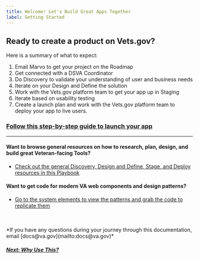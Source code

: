 ```yaml
---
title: Welcome! Let's Build Great Apps Together
label: Getting Started
---
```

## Ready to create a product on Vets.gov?
Here is a summary of what to expect:
1. Email Marvo to get your project on the Roadmap
2. Get connected with a DSVA Coordinator
3. Do Discovery to validate your understanding of user and business needs
4. Iterate on your Design and Define the solution
5. Work with the Vets.gov platform team to get your app up in Staging
6. Iterate based on usability testing
7. Create a launch plan and work with the Vets.gov platform team to deploy your app to live users.

### [Follow this step-by-step guide to launch your app](./launch-guide)

---

#### Want to browse general resources on how to research, plan, design, and build great Veteran-facing Tools?
- [Check out the general Discovery, Design and Define, Stage, and Deploy resources in this Playbook](./browse-resources)

#### Want to get code for modern VA web components and design patterns?
- [Go to the system elements to view the patterns and grab the code to replicate them](./)

<br>
<br>
*If you have any questions during your journey through this documentation, email [docs@va.gov](mailto:docs@va.gov)*

<!-- Next Button -->
<a href='./docs/introduction/why-use-this'><div class="next-button"><h5 class="next-text">Next: Why Use This?</h5></div></a>
